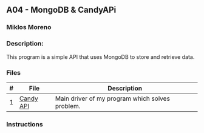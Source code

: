## A04 - MongoDB & CandyAPi
### Miklos Moreno
### Description:

This program is a simple API that uses MongoDB to store and retrieve data.


### Files

|   #   | File                   | Description                                     |
| :---: | ---------------------- | ----------------------------------------------- |
|   1   | [Candy API](candyAPI/) | Main driver of my program which solves problem. |

### Instructions


